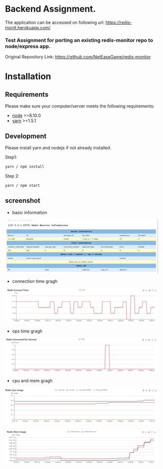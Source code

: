 # Backend Assignment.

The application can be accessed on following url: https://redis-monit.herokuapp.com/

### Test Assignment for porting an existing redis-monitor repo to node/express app.

Original Repository Link: https://github.com/NetEaseGame/redis-monitor

# Installation

## Requirements

Please make sure your computer/server meets the following requirements:

- [node](https://nodejs.org/en/download/) >=8.10.0
- [yarn](https://classic.yarnpkg.com/en/docs/install) >=1.5.1

## Development

Please install yarn and nodejs if not already installed.


Step1:

```sh
yarn / npm install
```

Step 2:

```sh
yarn / npm start
```

## screenshot

- basic information

![shot_1](/doc/shot_1.png)

- connection time gragh

![shot_2](/doc/shot_2.png)

- ops time gragh

![shot_3](/doc/shot_3.png)

- cpu and mem gragh

![shot_4](/doc/shot_4.png)

![shot_5](/doc/shot_5.png)
